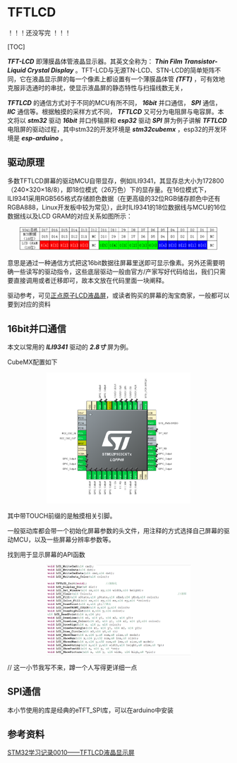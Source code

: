 # TFTLCD

！！！还没写完 ！！！

[TOC]

***TFT-LCD*** 即薄膜晶体管液晶显示器。其英文全称为： ***Thin Film Transistor-Liquid Crystal Display*** 。TFT-LCD与无源TN-LCD、STN-LCD的简单矩阵不同，它在液晶显示屏的每一个像素上都设置有一个薄膜晶体管 ***(TFT)*** ，可有效地克服非选通时的串扰，使显示液晶屏的静态特性与扫描线数无关，

***TFTLCD*** 的通信方式对于不同的MCU有所不同， ***16bit*** 并口通信， ***SPI*** 通信， ***IIC*** 通信等。根据触摸的采样方式不同， ***TFTLCD*** 又可分为电阻屏与电容屏。本文将以 ***stm32*** 驱动 ***16bit*** 并口传输屏和 ***esp32*** 驱动 ***SPI*** 屏为例子讲解 ***TFTLCD*** 电阻屏的驱动过程，其中stm32的开发环境是 ***stm32cubemx*** ，esp32的开发环境是 ***esp-arduino*** 。

## 驱动原理

多数TFTLCD屏幕的驱动MCU自带显存，例如ILI9341，其显存总大小为172800（240×320×18/8），即18位模式（26万色）下的显存量。在16位模式下，ILI9341采用RGB565格式存储颜色数据（在更高级的32位RGB储存颜色中还有RGBA888，Linux开发板中较为常见），此时ILI9341的18位数据线与MCU的16位数据线以及LCD GRAM的对应关系如图所示：

<center class ='img'>
<img title="颜色数据与总线数据对应关系" src="./TFTLCD_assets/LCD总线与颜色数据对应关系.png" width="90%">
</center>

意思是通过一种通信方式把这16bit数据往屏幕里送即可显示像素。另外还需要明确一些读写的驱动指令，这些底层驱动一般由官方/产家写好代码给出，我们只需要直接调用或者迁移即可，故本文放在代码里面一块阐释。

驱动参考，可见[正点原子LCD液晶屏](http://openedv.com/docs/modules/lcd/index.html "正点原子LCD液晶屏")，或读者购买的屏幕的淘宝商家，一般都可以要到对应的资料

## 16bit并口通信

本文以常用的 ***ILI9341*** 驱动的 ***2.8寸*** 屏为例。

CubeMX配置如下

<center class ='img'>
<img title="CubeMX配置" src="TFTLCD_assets/16bit并口屏cubemx配置.png" width="65%">
</center>

其中带TOUCH前缀的是触摸相关引脚。

一般驱动库都会带一个初始化屏幕参数的头文件，用注释的方式选择自己屏幕的驱动MCU，以及一些屏幕分辨率参数等。

找到用于显示屏幕的API函数

<center class ='img'>
<img title="CubeMX配置" src="TFTLCD_assets/16bit_displayAPI.png" width="65%">
</center>

// 这一小节我写不来，蹲一个人写得更详细一点






## SPI通信

本小节使用的库是经典的eTFT_SPI库，可以在arduino中安装



## 参考资料

[STM32学习记录0010——TFTLCD液晶显示屏](https://blog.csdn.net/qq_43441284/article/details/124413430 "STM32学习记录0010——TFTLCD液晶显示屏")
